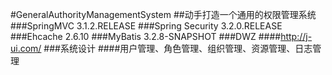 #GeneralAuthorityManagementSystem
##动手打造一个通用的权限管理系统
###SpringMVC 3.1.2.RELEASE
###Spring Security 3.2.0.RELEASE
###Ehcache 2.6.10
###MyBatis 3.2.8-SNAPSHOT
###DWZ
####http://j-ui.com/
###系统设计
####用户管理、角色管理、组织管理、资源管理、日志管理
